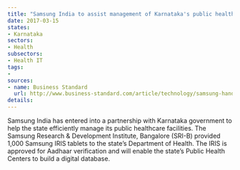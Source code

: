 ```yaml
---
title: "Samsung India to assist management of Karnataka's public healthcare facilities"
date: 2017-03-15
states:
- Karnataka
sectors:
- Health
subsectors:
- Health IT
tags:
- 
sources:
- name: Business Standard
  url: http://www.business-standard.com/article/technology/samsung-hands-over-its-tab-iris-to-karnataka-health-dept-117031001090_1.html
details:
---
```


Samsung India has entered into a partnership with Karnataka government to help the state efficiently manage its public healthcare facilities. The Samsung Research & Development Institute, Bangalore (SRI-B) provided 1,000 Samsung IRIS tablets to the state’s Department of Health. The IRIS is approved for Aadhaar verification and will enable the state’s Public Health Centers to build a digital database.
